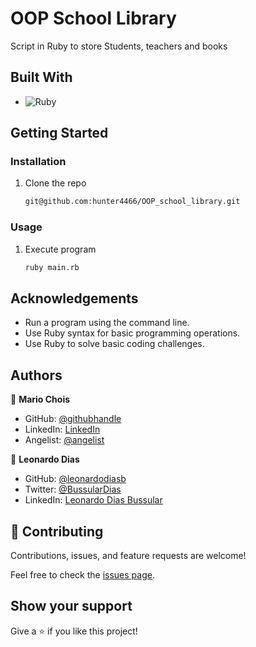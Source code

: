 # OOP School Library

Script in Ruby to store Students, teachers and books

## Built With

- ![Ruby](https://img.shields.io/badge/Ruby-20232A?style=for-the-badge&logo=ruby&logoColor=61DAFB)

## Getting Started

### Installation

1. Clone the repo

   ```sh 
   git@github.com:hunter4466/OOP_school_library.git
   ```

### Usage

1. Execute program 

   ```sh
   ruby main.rb
   ```

## Acknowledgements

- Run a program using the command line.
- Use Ruby syntax for basic programming operations.
- Use Ruby to solve basic coding challenges.

## Authors

👤 **Mario Chois**

- GitHub: [@githubhandle](https://github.com/hunter4466/)
- LinkedIn: [LinkedIn](https://www.linkedin.com/in/mario-chois-5a13b6b6/)
- Angelist: [@angelist](https://angel.co/u/mario-chois)

👤 **Leonardo Dias**

- GitHub: [@leonardodiasb](https://github.com/leonardodiasb)
- Twitter: [@BussularDias](https://twitter.com/BussularDias)
- LinkedIn: [Leonardo Dias Bussular](https://www.linkedin.com/in/leonardo-dias-bussular-a67392178/)


## 🤝 Contributing

Contributions, issues, and feature requests are welcome!

Feel free to check the [issues page](https://github.com/hunter4466/OOP_school_library/issues).

## Show your support

Give a ⭐️ if you like this project!
